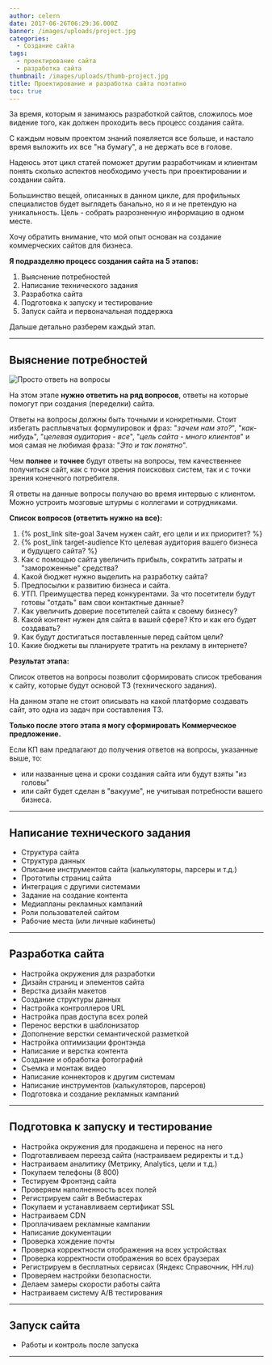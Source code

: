 ```yaml
---
author: celern
date: 2017-06-26T06:29:36.000Z
banner: /images/uploads/project.jpg
categories:
  - Создание сайта
tags:
  - проектирование сайта
  - разработка сайта
thumbnail: /images/uploads/thumb-project.jpg
title: Проектирование и разработка сайта поэтапно
toc: true
---
```


За время, которым я занимаюсь разработкой сайтов, сложилось мое видение того, как должен проходить весь процесс создания сайта. 

С каждым новым проектом знаний появляется все больше, и настало время выложить их все  "на бумагу", а не держать все в голове.
<!-- more -->
Надеюсь этот цикл статей поможет другим разработчикам и клиентам понять сколько аспектов необходимо учесть при проектировании и создании сайта.

Большинство вещей, описанных в данном цикле, для профильных специалистов будет выглядеть банально, но я и не претендую на уникальность. Цель - собрать разрозненную информацию в одном месте.

Хочу обратить внимание, что мой опыт основан на создание коммерческих сайтов для бизнеса. 

**Я подразделяю процесс создания сайта на 5 этапов:**

1. Выяснение потребностей
2. Написание технического задания
3. Разработка сайта
4. Подготовка к запуску и тестирование
5. Запуск сайта и первоначальная поддержка

Дальше детально разберем каждый этап.


***
## Выяснение потребностей

![Просто ответь на вопросы](/images/uploads/qa.jpg)


На этом этапе **нужно ответить на ряд вопросов**, ответы на которые помогут при создания (переделки) сайта. 

Ответы на вопросы должны быть точными и конкретными. Стоит избегать расплывчатых формулировок и фраз: "*зачем нам это?*", "*как-нибудь*", "*целевая аудитория - все*", "*цель сайта - много клиентов*" и моя самая не любимая фраза: "*Это и так понятно*".

Чем **полнее** и **точнее** будут ответы на вопросы, тем качественнее получиться сайт, как с точки зрения поисковых систем, так и с точки зрения конечного потребителя.

Я ответы на данные вопросы получаю во время интервью с клиентом. Можно устроить мозговые штурмы с коллегами и сотрудниками. 



**Список вопросов (ответить нужно на все):**
1. {% post_link site-goal Зачем нужен сайт, его цели и их приоритет? %}
2. {% post_link target-audience Кто целевая аудитория вашего бизнеса и будущего сайта? %}
3. Как с помощью сайта увеличить прибыль, сократить затраты и "замороженные" средства?
4. Какой бюджет нужно выделить на разработку сайта?
5. Предпосылки к развитию бизнеса и сайта.
6. УТП. Преимущества перед конкурентами. За что посетители будут готовы "отдать" вам свои контактные данные?
7. Как увеличить доверие посетителей сайта к своему бизнесу?
8. Какой контент нужен для сайта в вашей сфере? Кто и как его будет создавать? 
9. Как будут достигаться поставленные перед сайтом цели?
10. Какие бюджеты вы планируете тратить на рекламу в интернете?

**Результат этапа:**

Список ответов на вопросы позволит сформировать список требования к сайту, которые будут основой ТЗ (технического задания).

На данном этапе не стоит описывать на какой платформе создавать сайт, это одна из задач при составления ТЗ. 

**Только после этого этапа я могу сформировать Коммерческое предложение.**

Если КП вам предлагают до получения ответов на вопросы, указанные выше, то:
* или названные цена и сроки создания сайта или будут взяты "из головы"
* или сайт будет сделан в "вакууме", не учитывая потребности вашего бизнеса.

***
## Написание технического задания



* Структура сайта
* Структура данных
* Описание инструментов сайта (калькуляторы, парсеры и т.д.)
* Прототипы страниц сайта 
* Интеграция с другими системами
* Задание на создание контента
* Медиапланы рекламных кампаний
* Роли пользователей сайтом
* Рабочие места (или личные кабинеты)

***
## Разработка сайта

* Настройка окружения для разработки
* Дизайн страниц и элементов сайта
* Верстка дизайн макетов
* Создание структуры данных
* Настройка контроллеров URL
* Настройка прав доступа всех ролей
* Перенос верстки в шаблонизатор
* Дополнение верстки семантической разметкой
* Настройка оптимизации фронтэнда
* Написание и верстка контента
* Создание и обработка фотографий
* Съемка и монтаж видео
* Написание коннекторов к другим системам
* Написание инструментов (калькуляторов, парсеров)
* Подготовка и создание рекламных кампаний

***
## Подготовка к запуску и тестирование

* Настройка окружения для продакшена и перенос на него
* Подготавливаем переезд сайта (настраиваем редиректы и т.д.)
* Настраиваем аналитику (Метрику, Analytics, цели и т.д.)
* Покупаем телефоны (8 800)
* Тестируем Фронтэнд сайта
* Проверяем наполненность всех полей
* Регистрируем сайт в Вебмастерах
* Покупаем и устанавливаем сертификат SSL
* Настраиваем CDN
* Проплачиваем рекламные кампании
* Написание документации
* Проверка хождение почты
* Проверка корректности отображения на всех устройствах
* Проверка корректности отображения во всех браузерах
* Регистрируем в бесплатных сервисах (Яндекс Справочник, HH.ru)
* Проверяем настройки безопасности.
* Делаем замеры скорости работы сайта
* Настраиваем систему A/B тестирования

***
## Запуск сайта

* Работы и контроль после запуска
***


